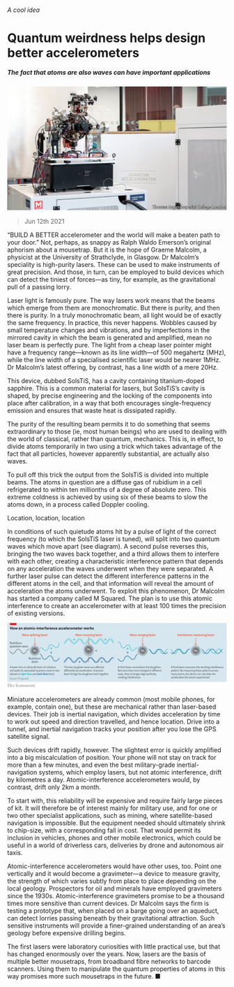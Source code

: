 ###### A cool idea

# Quantum weirdness helps design better accelerometers 

##### The fact that atoms are also waves can have important applications 

![image](images/20210612_stp507.jpg) 

> Jun 12th 2021 

“BUILD A BETTER accelerometer and the world will make a beaten path to your door.” Not, perhaps, as snappy as Ralph Waldo Emerson’s original aphorism about a mousetrap. But it is the hope of Graeme Malcolm, a physicist at the University of Strathclyde, in Glasgow. Dr Malcolm’s speciality is high-purity lasers. These can be used to make instruments of great precision. And those, in turn, can be employed to build devices which can detect the tiniest of forces—as tiny, for example, as the gravitational pull of a passing lorry.

Laser light is famously pure. The way lasers work means that the beams which emerge from them are monochromatic. But there is purity, and then there is purity. In a truly monochromatic beam, all light would be of exactly the same frequency. In practice, this never happens. Wobbles caused by small temperature changes and vibrations, and by imperfections in the mirrored cavity in which the beam is generated and amplified, mean no laser beam is perfectly pure. The light from a cheap laser pointer might have a frequency range—known as its line width—of 500 megahertz (MHz), while the line width of a specialised scientific laser would be nearer 1MHz. Dr Malcolm’s latest offering, by contrast, has a line width of a mere 20Hz.


This device, dubbed SolsTiS, has a cavity containing titanium-doped sapphire. This is a common material for lasers, but SolsTiS’s cavity is shaped, by precise engineering and the locking of the components into place after calibration, in a way that both encourages single-frequency emission and ensures that waste heat is dissipated rapidly.

The purity of the resulting beam permits it to do something that seems extraordinary to those (ie, most human beings) who are used to dealing with the world of classical, rather than quantum, mechanics. This is, in effect, to divide atoms temporarily in two using a trick which takes advantage of the fact that all particles, however apparently substantial, are actually also waves.

To pull off this trick the output from the SolsTiS is divided into multiple beams. The atoms in question are a diffuse gas of rubidium in a cell refrigerated to within ten millionths of a degree of absolute zero. This extreme coldness is achieved by using six of these beams to slow the atoms down, in a process called Doppler cooling.

Location, location, location

In conditions of such quietude atoms hit by a pulse of light of the correct frequency (to which the SolsTiS laser is tuned), will split into two quantum waves which move apart (see diagram). A second pulse reverses this, bringing the two waves back together, and a third allows them to interfere with each other, creating a characteristic interference pattern that depends on any acceleration the waves underwent when they were separated. A further laser pulse can detect the different interference patterns in the different atoms in the cell, and that information will reveal the amount of acceleration the atoms underwent. To exploit this phenomenon, Dr Malcolm has started a company called M Squared. The plan is to use this atomic interference to create an accelerometer with at least 100 times the precision of existing versions.

![image](images/20210612_STC935_0.png) 


Miniature accelerometers are already common (most mobile phones, for example, contain one), but these are mechanical rather than laser-based devices. Their job is inertial navigation, which divides acceleration by time to work out speed and direction travelled, and hence location. Drive into a tunnel, and inertial navigation tracks your position after you lose the GPS satellite signal.

Such devices drift rapidly, however. The slightest error is quickly amplified into a big miscalculation of position. Your phone will not stay on track for more than a few minutes, and even the best military-grade inertial-navigation systems, which employ lasers, but not atomic interference, drift by kilometres a day. Atomic-interference accelerometers would, by contrast, drift only 2km a month.

To start with, this reliability will be expensive and require fairly large pieces of kit. It will therefore be of interest mainly for military use, and for one or two other specialist applications, such as mining, where satellite-based navigation is impossible. But the equipment needed should ultimately shrink to chip-size, with a corresponding fall in cost. That would permit its inclusion in vehicles, phones and other mobile electronics, which could be useful in a world of driverless cars, deliveries by drone and autonomous air taxis.

Atomic-interference accelerometers would have other uses, too. Point one vertically and it would become a gravimeter—a device to measure gravity, the strength of which varies subtly from place to place depending on the local geology. Prospectors for oil and minerals have employed gravimeters since the 1930s. Atomic-interference gravimeters promise to be a thousand times more sensitive than current devices. Dr Malcolm says the firm is testing a prototype that, when placed on a barge going over an aqueduct, can detect lorries passing beneath by their gravitational attraction. Such sensitive instruments will provide a finer-grained understanding of an area’s geology before expensive drilling begins.

The first lasers were laboratory curiosities with little practical use, but that has changed enormously over the years. Now, lasers are the basis of multiple better mousetraps, from broadband fibre networks to barcode scanners. Using them to manipulate the quantum properties of atoms in this way promises more such mousetraps in the future. ■

